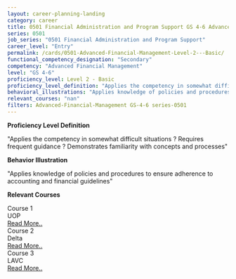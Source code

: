 ```yaml
---
layout: career-planning-landing
category: career
title: 0501 Financial Administration and Program Support GS 4-6 Advanced Financial Management
series: 0501
job_series: "0501 Financial Administration and Program Support"
career_level: "Entry"
permalink: /cards/0501-Advanced-Financial-Management-Level-2---Basic/
functional_competency_designation: "Secondary"
competency: "Advanced Financial Management"
level: "GS 4-6"
proficiency_level: Level 2 - Basic
proficiency_level_definition: "Applies the competency in somewhat difficult situations ? Requires frequent guidance ? Demonstrates familiarity with concepts and processes"
behavioral_illustrations: "Applies knowledge of policies and procedures to ensure adherence to accounting and financial guidelines"
relevant_courses: "nan"
filters: Advanced-Financial-Management GS-4-6 series-0501
---
```


<p><b>Proficiency Level Definition</b></p>
<p>"Applies the competency in somewhat difficult situations ? Requires frequent guidance ? Demonstrates familiarity with concepts and processes"</p>
<p><b>Behavior Illustration</b></p>
<p>"Applies knowledge of policies and procedures to ensure adherence to accounting and financial guidelines"</p>
<p><b>Relevant Courses</b></p>
<div class="cfo-courses-outer"><div class="cfo-courses-inner">Course 1</div><div class="cfo-courses-inner">UOP</div><div class="cfo-courses-inner"><a href="/cards/0501-Advanced-Financial-Management-Level-2---Basic/">Read More..</a></div></div>
<div class="cfo-courses-outer"><div class="cfo-courses-inner">Course 2</div><div class="cfo-courses-inner">Delta</div><div class="cfo-courses-inner"><a href="/cards/0501-Advanced-Financial-Management-Level-2---Basic/">Read More..</a></div></div>
<div class="cfo-courses-outer"><div class="cfo-courses-inner">Course 3</div><div class="cfo-courses-inner">LAVC</div><div class="cfo-courses-inner"><a href="/cards/0501-Advanced-Financial-Management-Level-2---Basic/">Read More..</a></div></div>
